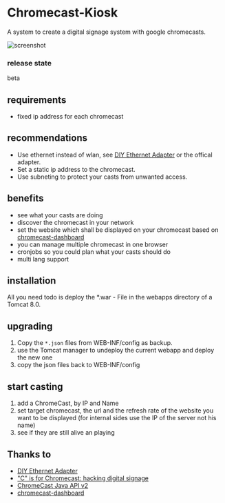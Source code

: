 # Chromecast-Kiosk
A system to create a digital signage system with google chromecasts. 

![screenshot](https://raw.githubusercontent.com/mrothenbuecher/Chromecast-Kiosk/master/img/overview-screenshot.png "screenshot")

### release state
beta

## requirements
* fixed ip address for each chromecast 

## recommendations
* Use ethernet instead of wlan, see [DIY Ethernet Adapter](https://productforums.google.com/forum/#!topic/chromecast/xo_NDh5CZA8) or the offical adapter.
* Set a static ip address to the chromecast.
* Use subneting to protect your casts from unwanted access.

## benefits
* see what your casts are doing
* discover the chromecast in your network
* set the website which shall be displayed on your chromecast based on [chromecast-dashboard](https://github.com/boombatower/chromecast-dashboard)
* you can manage multiple chromecast in one browser
* cronjobs so you could plan what your casts should do
* multi lang support

## installation
All you need todo is deploy the *.war - File in the webapps directory of a Tomcat 8.0.

## upgrading
1. Copy the `*.json` files from WEB-INF/config as backup.
2. use the Tomcat manager to undeploy the current webapp and deploy the new one
3. copy the json files back to WEB-INF/config

## start casting
1. add a ChromeCast, by IP and Name
2. set target chromecast, the url and the refresh rate of the website you want to be displayed (for internal sides use the IP of the server not his name)
3. see if they are still alive an playing

## Thanks to
* [DIY Ethernet Adapter](https://productforums.google.com/forum/#!topic/chromecast/xo_NDh5CZA8)
* ["C" is for Chromecast: hacking digital signage](http://labs.cooperhewitt.org/2013/c-is-for-chromecast-hacking-digital-signage/)
* [ChromeCast Java API v2](https://github.com/vitalidze/chromecast-java-api-v2)
* [chromecast-dashboard](https://github.com/boombatower/chromecast-dashboard)
